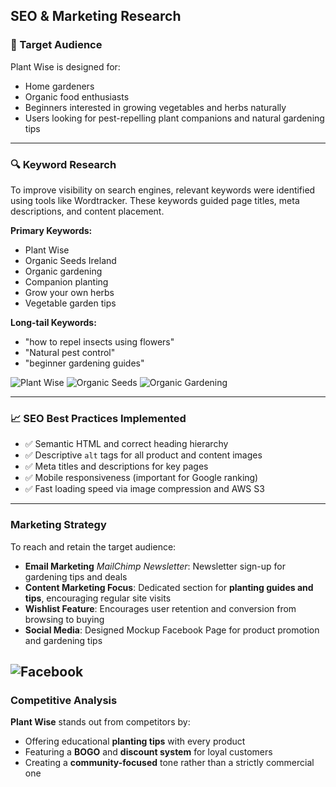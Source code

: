 ##  SEO & Marketing Research

### 🎯 Target Audience

Plant Wise is designed for:
- Home gardeners
- Organic food enthusiasts
- Beginners interested in growing vegetables and herbs naturally
- Users looking for pest-repelling plant companions and natural gardening tips

---

### 🔍 Keyword Research

To improve visibility on search engines, relevant keywords were identified using tools like Wordtracker. These keywords guided page titles, meta descriptions, and content placement.

**Primary Keywords:**
- Plant Wise
- Organic Seeds Ireland
- Organic gardening  
- Companion planting  
- Grow your own herbs  
- Vegetable garden tips  

**Long-tail Keywords:**
- "how to repel insects using flowers" 
- "Natural pest control"  
- "beginner gardening guides"

![Plant Wise](https://plant-wise.s3.eu-north-1.amazonaws.com/media/images/readMe/plant+wise.png)
![Organic Seeds](https://plant-wise.s3.eu-north-1.amazonaws.com/media/images/readMe/TOrganic.png)
![Organic Gardening](https://plant-wise.s3.eu-north-1.amazonaws.com/media/images/readMe/organicGarden.png)


---

### 📈 SEO Best Practices Implemented

- ✅ Semantic HTML and correct heading hierarchy  
- ✅ Descriptive `alt` tags for all product and content images   
- ✅ Meta titles and descriptions for key pages  
- ✅ Mobile responsiveness (important for Google ranking)  
- ✅ Fast loading speed via image compression and AWS S3  

---

###  Marketing Strategy

To reach and retain the target audience:
 
- **Email Marketing** *MailChimp Newsletter*: Newsletter sign-up for gardening tips and deals  
- **Content Marketing Focus**: Dedicated section for **planting guides and tips**, encouraging regular site visits  
- **Wishlist Feature**: Encourages user retention and conversion from browsing to buying  
- **Social Media**: Designed Mockup Facebook Page for product promotion and gardening tips

 ![Facebook](https://plant-wise.s3.eu-north-1.amazonaws.com/media/images/readMe/Facebook.png)
---

###  Competitive Analysis

**Plant Wise** stands out from competitors by:
- Offering educational **planting tips** with every product  
- Featuring a **BOGO** and **discount system** for loyal customers  
- Creating a **community-focused** tone rather than a strictly commercial one  
